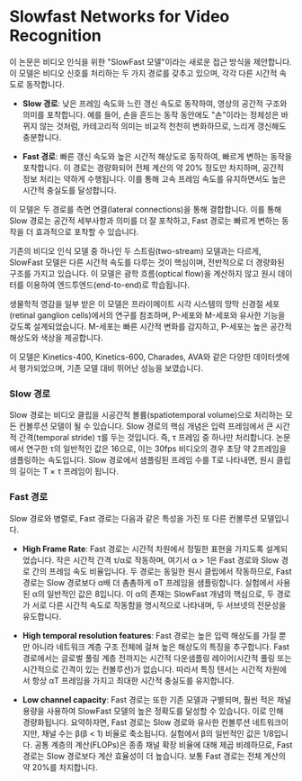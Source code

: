 # Slowfast Networks for Video Recognition

이 논문은 비디오 인식을 위한 "SlowFast 모델"이라는 새로운 접근 방식을 제안합니다. 이 모델은 비디오 신호를 처리하는 두 가지 경로를 갖추고 있으며, 각각 다른 시간적 속도로 동작합니다.

- **Slow 경로**: 낮은 프레임 속도와 느린 갱신 속도로 동작하여, 영상의 공간적 구조와 의미를 포착합니다. 예를 들어, 손을 흔드는 동작 동안에도 "손"이라는 정체성은 바뀌지 않는 것처럼, 카테고리적 의미는 비교적 천천히 변화하므로, 느리게 갱신해도 충분합니다.
    
- **Fast 경로**: 빠른 갱신 속도와 높은 시간적 해상도로 동작하여, 빠르게 변하는 동작을 포착합니다. 이 경로는 경량화되어 전체 계산의 약 20% 정도만 차지하며, 공간적 정보 처리는 약하게 수행됩니다. 이를 통해 고속 프레임 속도를 유지하면서도 높은 시간적 충실도를 달성합니다.
    

이 모델은 두 경로를 측면 연결(lateral connections)을 통해 결합합니다. 이를 통해 Slow 경로는 공간적 세부사항과 의미를 더 잘 포착하고, Fast 경로는 빠르게 변하는 동작을 더 효과적으로 포착할 수 있습니다.

기존의 비디오 인식 모델 중 하나인 두 스트림(two-stream) 모델과는 다르게, SlowFast 모델은 다른 시간적 속도를 다루는 것이 핵심이며, 전반적으로 더 경량화된 구조를 가지고 있습니다. 이 모델은 광학 흐름(optical flow)을 계산하지 않고 원시 데이터를 이용하여 엔드투엔드(end-to-end)로 학습됩니다.

생물학적 영감을 일부 받은 이 모델은 프라이메이트 시각 시스템의 망막 신경절 세포(retinal ganglion cells)에서의 연구를 참조하며, P-세포와 M-세포와 유사한 기능을 갖도록 설계되었습니다. M-세포는 빠른 시간적 변화를 감지하고, P-세포는 높은 공간적 해상도와 색상을 제공합니다.

이 모델은 Kinetics-400, Kinetics-600, Charades, AVA와 같은 다양한 데이터셋에서 평가되었으며, 기존 모델 대비 뛰어난 성능을 보였습니다.


### Slow 경로

Slow 경로는 비디오 클립을 시공간적 볼륨(spatiotemporal volume)으로 처리하는 모든 컨볼루션 모델이 될 수 있습니다. Slow 경로의 핵심 개념은 입력 프레임에서 큰 시간적 간격(temporal stride) τ를 두는 것입니다. 즉, τ 프레임 중 하나만 처리합니다. 논문에서 연구한 τ의 일반적인 값은 16으로, 이는 30fps 비디오의 경우 초당 약 2프레임을 샘플링하는 속도입니다. Slow 경로에서 샘플링된 프레임 수를 T로 나타내면, 원시 클립의 길이는 T × τ 프레임이 됩니다.

### Fast 경로

Slow 경로와 병렬로, Fast 경로는 다음과 같은 특성을 가진 또 다른 컨볼루션 모델입니다.

- **High Frame Rate**: Fast 경로는 시간적 차원에서 정밀한 표현을 가지도록 설계되었습니다. 작은 시간적 간격 τ/α로 작동하며, 여기서 α > 1은 Fast 경로와 Slow 경로 간의 프레임 속도 비율입니다. 두 경로는 동일한 원시 클립에서 작동하므로, Fast 경로는 Slow 경로보다 α배 더 촘촘하게 αT 프레임을 샘플링합니다. 실험에서 사용된 α의 일반적인 값은 8입니다. 이 α의 존재는 SlowFast 개념의 핵심으로, 두 경로가 서로 다른 시간적 속도로 작동함을 명시적으로 나타내며, 두 서브넷의 전문성을 유도합니다.
    
- **High temporal resolution features**: Fast 경로는 높은 입력 해상도를 가질 뿐만 아니라 네트워크 계층 구조 전체에 걸쳐 높은 해상도의 특징을 추구합니다. Fast 경로에서는 글로벌 풀링 계층 전까지는 시간적 다운샘플링 레이어(시간적 풀링 또는 시간적으로 간격이 있는 컨볼루션)가 없습니다. 따라서 특징 텐서는 시간적 차원에서 항상 αT 프레임을 가지고 최대한 시간적 충실도를 유지합니다.
    
- **Low channel capacity**: Fast 경로는 또한 기존 모델과 구별되며, 훨씬 적은 채널 용량을 사용하여 SlowFast 모델의 높은 정확도를 달성할 수 있습니다. 이로 인해 경량화됩니다. 요약하자면, Fast 경로는 Slow 경로와 유사한 컨볼루션 네트워크이지만, 채널 수는 β(β < 1) 비율로 축소됩니다. 실험에서 β의 일반적인 값은 1/8입니다. 공통 계층의 계산(FLOPs)은 종종 채널 확장 비율에 대해 제곱 비례하므로, Fast 경로는 Slow 경로보다 계산 효율성이 더 높습니다. 보통 Fast 경로는 전체 계산의 약 20%를 차지합니다.